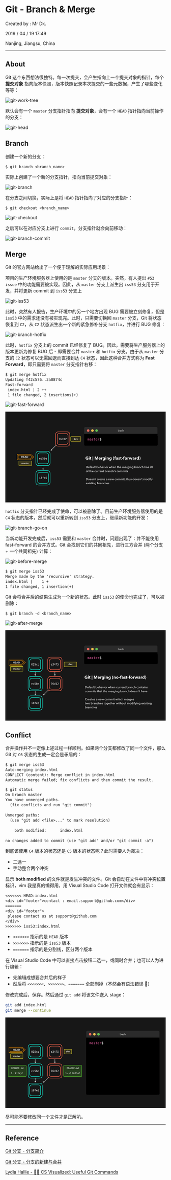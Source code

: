 # Git - Branch & Merge

Created by : Mr Dk.

2019 / 04 / 19 17:49

Nanjing, Jiangsu, China

---

## About

Git 这个东西想法很独特。每一次提交，会产生指向上一个提交对象的指针，每个 **提交对象** 指向版本快照，版本快照记录本次提交的一些元数据，产生了哪些变化等等：

![git-work-tree](../img/git-work-tree.png)

默认会有一个 `master` 分支指针指向 **提交对象**，会有一个 `HEAD` 指针指向当前操作的分支：

![git-head](../img/git-head.png)

## Branch

创建一个新的分支：

```console
$ git branch <branch_name>
```

实际上创建了一个新的分支指针，指向当前提交对象：

![git-branch](../img/git-branch.png)

在分支之间切换，实际上是将 `HEAD` 指针指向了对应的分支指针：

```console
$ git checkout <branch_name>
```

![git-checkout](../img/git-checkout.png)

之后可以在对应分支上进行 `commit`，分支指针就会向前移动：

![git-branch-commit](../img/git-branch-commit.png)

## Merge

Git 的官方网站给出了一个便于理解的实际应用场景：

项目的生产环境服务器上使用的是 `master` 分支的版本。突然，有人提出 `#53 issue` 中的功能需要被实现。因此，从 `master` 分支上派生出 `iss53` 分支用于开发，并将更新 commit 到 `iss53` 分支上

![git-iss53](../img/git-iss53.png)

此时，突然有人报告，生产环境中的另一个地方出现 BUG 需要被立刻修复，但是 `iss53` 中的需求还没有被实现完。此时，只需要切换回 `master` 分支，Git 将状态恢复到 `C2`，从 `C2` 状态派生出一个新的紧急修补分支 `hotfix`，并进行 BUG 修复：

![git-branch-hotfix](../img/git-branch-hotfix.png)

此时，`hotfix` 分支上的 commit 已经修复了 BUG。因此，需要将生产服务器上的版本更新为修复 BUG 后 - 即需要合并 `master` 和 `hotfix` 分支。由于从 `master` 分支的 `C2` 状态可以无需回退而直接到达 `C4` 状态，因此这种合并方式称为 **Fast Forward**，即只需要将 `master` 分支指针右移：

```console
$ git merge hotfix
Updating f42c576..3a0874c
Fast-forward
 index.html | 2 ++
 1 file changed, 2 insertions(+)
```

![git-fast-forward](../img/git-fast-forward.png)

![git-merge-fast-forward](../img/git-merge-fast-forward.gif)

`hotfix` 分支指针已经完成了使命，可以被删除了。目前生产环境服务器使用的是 `C4` 状态的版本，然后就可以重新转到 `iss53` 分支上，继续新功能的开发：

![git-branch-go-on](../img/git-branch-go-on.png)

当新功能开发完成后，`iss53` 需要和 `master` 合并时，问题出现了：并不能使用 fast-forward 的合并方式。Git 会找到它们的共同祖先，进行三方合并 (两个分支 + 一个共同祖先) 计算：

![git-before-merge](../img/git-before-merge.png)

```console
$ git merge iss53
Merge made by the 'recursive' strategy.
index.html |    1 +
1 file changed, 1 insertion(+)
```

Git 会将合并后的结果生成为一个新的状态。此时 `iss53` 的使命也完成了，可以被删除：

```console
$ git branch -d <branch_name>
```

![git-after-merge](../img/git-after-merge.png)

![git-merge-no-fast-forward](../img/git-merge-no-fast-forward.gif)

## Conflict

合并操作并不一定像上述过程一样顺利。如果两个分支都修改了同一个文件，那么 Git 对 `C6` 状态的生成一定会是矛盾的：

```console
$ git merge iss53
Auto-merging index.html
CONFLICT (content): Merge conflict in index.html
Automatic merge failed; fix conflicts and then commit the result.
```

```console
$ git status
On branch master
You have unmerged paths.
  (fix conflicts and run "git commit")

Unmerged paths:
  (use "git add <file>..." to mark resolution)

    both modified:      index.html

no changes added to commit (use "git add" and/or "git commit -a")
```

到底该使用 `C4` 版本的状态还是 `C5` 版本的状态呢？此时需要人为裁决：

- 二选一
- 手动整合两个冲突

显示 **both modified** 的文件就是发生冲突的文件。Git 会自动在文件中将冲突位置标识，vim 我是真的懒得用，用 Visual Studio Code 打开文件就会有显示：

```text
<<<<<<< HEAD:index.html
<div id="footer">contact : email.support@github.com</div>
=======
<div id="footer">
 please contact us at support@github.com
</div>
>>>>>>> iss53:index.html
```

- `<<<<<<<` 指示的是 `HEAD` 版本
- `>>>>>>>` 指示的是 `iss53` 版本
- `=======` 指示的是分割线，区分两个版本

在 Visual Studio Code 中可以直接点击按钮二选一，或同时合并；也可以人为进行编辑：

- 先编辑成想要合并后的样子
- 然后将 `<<<<<<<`、`>>>>>>>`、`=======` 全部删掉（不然会有语法错误 🤨）

修改完成后，保存。然后通过 `git add` 将该文件送入 stage：

```bash
git add index.html
git merge --continue
```

![git-merge-conflict](../img/git-merge-conflict.gif)

尽可能不要修改同一个文件才是正解叭。

---

## Reference

[Git 分支 - 分支简介](https://git-scm.com/book/zh/v2/Git-%E5%88%86%E6%94%AF-%E5%88%86%E6%94%AF%E7%AE%80%E4%BB%8B)

[Git 分支 - 分支的新建与合并](https://git-scm.com/book/zh/v2/Git-%E5%88%86%E6%94%AF-%E5%88%86%E6%94%AF%E7%9A%84%E6%96%B0%E5%BB%BA%E4%B8%8E%E5%90%88%E5%B9%B6)

[Lydia Hallie - 🌳🚀 CS Visualized: Useful Git Commands](https://dev.to/lydiahallie/cs-visualized-useful-git-commands-37p1)
